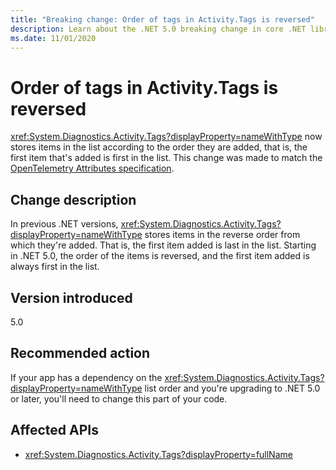 ```yaml
---
title: "Breaking change: Order of tags in Activity.Tags is reversed"
description: Learn about the .NET 5.0 breaking change in core .NET libraries where Activity.Tags now stores items in the list according to the order they are added.
ms.date: 11/01/2020
---
```

# Order of tags in Activity.Tags is reversed

<xref:System.Diagnostics.Activity.Tags?displayProperty=nameWithType> now stores items in the list according to the order they are added, that is, the first item that's added is first in the list. This change was made to match the [OpenTelemetry Attributes specification](https://github.com/open-telemetry/opentelemetry-specification/blob/master/specification/common/common.md#attributes).

## Change description

In previous .NET versions, <xref:System.Diagnostics.Activity.Tags?displayProperty=nameWithType> stores items in the reverse order from which they're added. That is, the first item added is last in the list. Starting in .NET 5.0, the order of the items is reversed, and the first item added is always first in the list.

## Version introduced

5.0

## Recommended action

If your app has a dependency on the <xref:System.Diagnostics.Activity.Tags?displayProperty=nameWithType> list order and you're upgrading to .NET 5.0 or later, you'll need to change this part of your code.

## Affected APIs

- <xref:System.Diagnostics.Activity.Tags?displayProperty=fullName>

<!--

### Category

Core .NET libraries

### Affected APIs

- `P:System.Diagnostics.Activity.Tags`

-->
